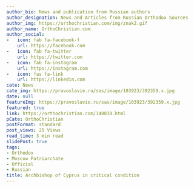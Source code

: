 ```yaml
---
author_bio: News and publication from Russian authors
author_designation: News and Articles from Russian Orthodox Sources
author_img: https://orthochristian.com/img/znak2.gif
author_name: OrthoChristian.com
author_social:
-   icon: fab fa-facebook-f
    url: https://facebook.com
-   icon: fab fa-twitter
    url: https://twitter.com
-   icon: fab fa-instagram
    url: https://instagram.com
-   icon: fas fa-link
    url: https://linkedin.com
cate: News
cate_img: https://pravoslavie.ru/sas/image/103923/392359.x.jpg
date: null
featureImg: https://pravoslavie.ru/sas/image/103923/392359.x.jpg
featured: true
link: https://orthochristian.com/148830.html
pCate: OrthoChristian
postFormat: standard
post_views: 25 Views
read_time: 3 min read
slidePost: true
tags:
- Orthodox
- Moscow Patriarchate
- Official
- Russian
title: Archbishop of Cyprus in critical condition
---
```

